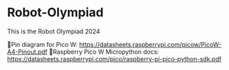 # Robot-Olympiad

This is the Robot Olympiad 2024

🔗Pin diagram for Pico W: https://datasheets.raspberrypi.com/picow/PicoW-A4-Pinout.pdf
🔗Raspberry Pico W Micropython docs: https://datasheets.raspberrypi.com/pico/raspberry-pi-pico-python-sdk.pdf 
